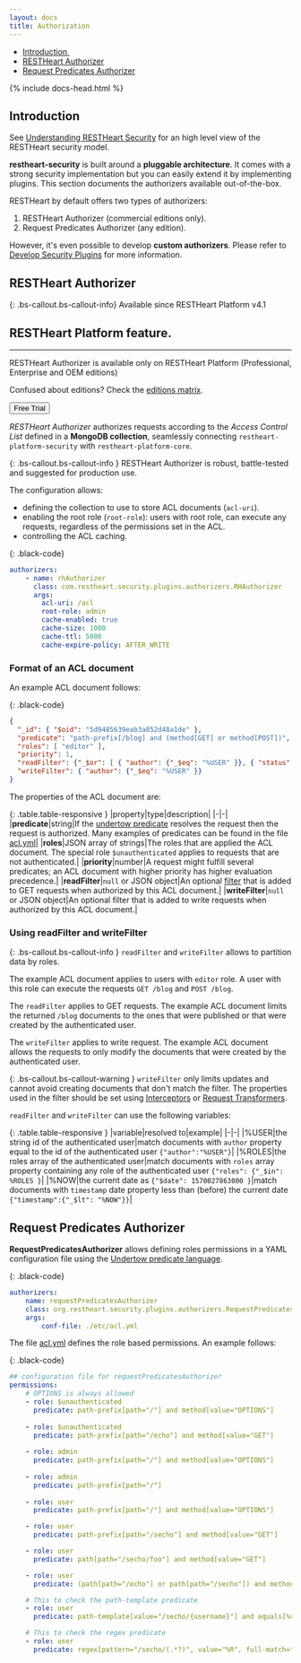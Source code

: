 ```yaml
---
layout: docs
title: Authorization
---
```


<div markdown="1" class="d-none d-xl-block col-xl-2 order-last bd-toc">

* [Introduction ](#introduction)
* [RESTHeart Authorizer](#restheart-authorizer)
* [Request Predicates Authorizer](#request-predicates-authorizer)
  
</div>
<div markdown="1" class="col-12 col-md-9 col-xl-8 py-md-3 bd-content">

{% include docs-head.html %} 

## Introduction

See [Understanding RESTHeart Security](/docs/security/overview#understanding-restheart-security) for an high level view of the RESTHeart security model.

**restheart-security** is built around a __pluggable architecture__. It comes with a strong security implementation but you can easily extend it by implementing plugins.  This section documents the authorizers available out-of-the-box.

RESTHeart by default offers two types of authorizers:

1. RESTHeart Authorizer (commercial editions only).
1. Request Predicates Authorizer (any edition).

However, it's even possible to develop __custom authorizers__. Please refer to [Develop Security Plugins](/docs/develop/security-plugins) for more information.

## RESTHeart Authorizer 

{: .bs-callout.bs-callout-info}
Available since RESTHeart Platform v4.1

<div class="alert alert-info" role="alert">
    <h2 class="alert-heading"><strong>RESTHeart Platform</strong> feature.</h2>
    <hr class="my-2">
    <p>RESTHeart Authorizer is available only on RESTHeart Platform (Professional, Enterprise and OEM editions)</p>
    <p class="small">Confused about editions? Check the <a class="alert-link" href="/editions">editions matrix</a>.</p>
    <a href="/get"><button class="btn trial-btn">Free Trial</button></a>
</div>

*RESTHeart Authorizer* authorizes requests according to the *Access Control List*  defined in a __MongoDB collection__, seamlessly connecting `restheart-platform-security` with `restheart-platform-core`.

{: .bs-callout.bs-callout-info }
RESTHeart Authorizer is robust, battle-tested and suggested for production use.

The configuration allows:

- defining the collection to use to store ACL documents (`acl-uri`).
- enabling the root role (`root-role`): users with root role, can execute any requests, regardless of the permissions set in the ACL.
- controlling the ACL caching.

{: .black-code}
``` yml
authorizers:
    - name: rhAuthorizer
      class: com.restheart.security.plugins.authorizers.RHAuthorizer
      args:
        acl-uri: /acl
        root-role: admin
        cache-enabled: true
        cache-size: 1000
        cache-ttl: 5000
        cache-expire-policy: AFTER_WRITE
```

### Format of an ACL document

An example ACL document follows:

{: .black-code}
``` json
{
  "_id": { "$oid": "5d9485639eab3a852d48a1de" },
  "predicate": "path-prefix[/blog] and (method[GET] or method[POST])",
  "roles": [ "editor" ],
  "priority": 1,
  "readFilter": {"_$or": [ { "author": {"_$eq": "%USER" }}, { "status": {"_$eq": "PUBLISHED" }} ] },
  "writeFilter": { "author": {"_$eq": "%USER" }}
}
```

The properties of the ACL document are:

{: .table.table-responsive }
|property|type|description|
|-|-|
|**predicate**|string|If the [undertow predicate](http://undertow.io/undertow-docs/undertow-docs-2.0.0/index.html#textual-representation) resolves the request then the request is authorized. Many examples of predicates can be found in the file [acl.yml](https://github.com/SoftInstigate/restheart/blob/master/security/etc/acl.yml)|
|**roles**|JSON array of strings|The roles that are applied the ACL document. The special role `$unauthenticated` applies to requests that are not authenticated.|
|**priority**|number|A request might fulfill several predicates; an ACL document with higher priority has higher evaluation precedence.|
|**readFilter**|`null` or JSON object|An optional [filter](/docs/read-docs/#filtering) that is added to GET requests when authorized by this ACL document.|
|**writeFilter**|`null` or JSON object|An optional filter that is added to write requests when authorized by this ACL document.|

### Using readFilter and writeFilter

{: .bs-callout.bs-callout-info }
`readFilter` and `writeFilter` allows to partition data by roles.

The example ACL document applies to users with `editor` role. A user with this role can execute the requests `GET /blog` and `POST /blog`. 

 The `readFilter` applies to GET requests. The example ACL document limits the returned `/blog` documents to the ones that were published or that were created by the authenticated user.

 The `writeFilter` applies to write request. The example ACL document allows the requests to only modify the documents that were created by the authenticated user.

{: .bs-callout.bs-callout-warning }
`writeFilter` only limits updates and cannot avoid creating documents that don't match the filter. The properties used in the filter should be set using [Interceptors](/docs/develop/security-plugins/#interceptors) or [Request Transformers](/docs/develop/core-plugins/#transformers).

`readFilter` and `writeFilter` can use the following variables:

{: .table.table-responsive }
|variable|resolved to|example|
|-|-|
|%USER|the string id of the authenticated user|match documents with `author` property equal to the id of the authenticated user `{"author":"%USER"}`|
|%ROLES|the roles array of the authenticated user|match documents with `roles` array property containing any role of the authenticated user `{"roles": {"_$in": %ROLES }`|
|%NOW|the current date as `{"$date": 1570027863000 }`|match documents with `timestamp` date property less than (before) the current date `{"timestamp":{"_$lt": "%NOW"}}`|

## Request Predicates Authorizer

**RequestPredicatesAuthorizer** allows defining roles permissions in a YAML configuration file using the [Undertow predicate language](http://undertow.io/undertow-docs/undertow-docs-2.0.0/index.html#textual-representation). 

{: .black-code}
``` yml
authorizers:
    name: requestPredicatesAuthorizer
    class: org.restheart.security.plugins.authorizers.RequestPredicatesAuthorizer
    args:
        conf-file: ./etc/acl.yml
```

The file [acl.yml](https://github.com/SoftInstigate/restheart/blob/master/security/etc/acl.yml) defines the role based permissions. An example follows:

{: .black-code}
``` yml
## configuration file for requestPredicatesAuthorizer
permissions:
    # OPTIONS is always allowed
    - role: $unauthenticated
      predicate: path-prefix[path="/"] and method[value="OPTIONS"]
      
    - role: $unauthenticated
      predicate: path-prefix[path="/echo"] and method[value="GET"]
    
    - role: admin
      predicate: path-prefix[path="/"] and method[value="OPTIONS"]
      
    - role: admin
      predicate: path-prefix[path="/"]
    
    - role: user
      predicate: path-prefix[path="/"] and method[value="OPTIONS"]

    - role: user
      predicate: path-prefix[path="/secho"] and method[value="GET"]

    - role: user
      predicate: path[path="/secho/foo"] and method[value="GET"]

    - role: user
      predicate: (path[path="/echo"] or path[path="/secho"]) and method[value="PUT"]

    # This to check the path-template predicate
    - role: user
      predicate: path-template[value="/secho/{username}"] and equals[%u, "${username}"]

    # This to check the regex predicate
    - role: user
      predicate: regex[pattern="/secho/(.*?)", value="%R", full-match=true] and equals[%u, "${1}"]
```
